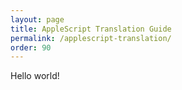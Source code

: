 ```yaml
---
layout: page
title: AppleScript Translation Guide
permalink: /applescript-translation/
order: 90
---
```


Hello world!
